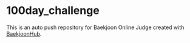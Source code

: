 # 100day_challenge
This is an auto push repository for Baekjoon Online Judge created with [BaekjoonHub](https://github.com/BaekjoonHub/BaekjoonHub).
